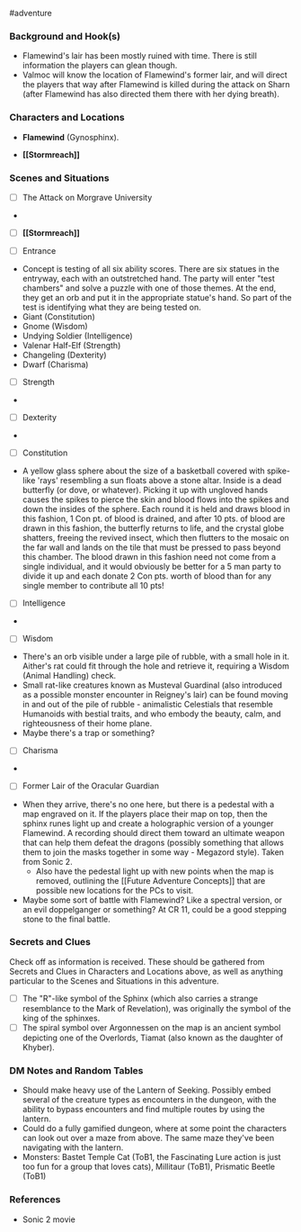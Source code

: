  #adventure 

### Background and Hook(s)

* Flamewind's lair has been mostly ruined with time. There is still information the players can glean though.
* Valmoc will know the location of Flamewind's former lair, and will direct the players that way after Flamewind is killed during the attack on Sharn (after Flamewind has also directed them there with her dying breath).

### Characters and Locations

* **Flamewind** (Gynosphinx).

* **[[Stormreach]]**

### Scenes and Situations

 - [ ]  The Attack on Morgrave University

* 

 - [ ]  **[[Stormreach]]**

 - [ ]  Entrance

* Concept is testing of all six ability scores. There are six statues in the entryway, each with an outstretched hand. The party will enter "test chambers" and solve a puzzle with one of those themes. At the end, they get an orb and put it in the appropriate statue's hand. So part of the test is identifying what they are being tested on.
* Giant (Constitution)
* Gnome (Wisdom)
* Undying Soldier (Intelligence)
* Valenar Half-Elf (Strength)
* Changeling (Dexterity)
* Dwarf (Charisma)

 - [ ]  Strength

* 

 - [ ]  Dexterity

* 

 - [ ]  Constitution

* A yellow glass sphere about the size of a basketball covered with spike-like 'rays' resembling a sun floats above a stone altar. Inside is a dead butterfly (or dove, or whatever). Picking it up with ungloved hands causes the spikes to pierce the skin and blood flows into the spikes and down the insides of the sphere. Each round it is held and draws blood in this fashion, 1 Con pt. of blood is drained, and after 10 pts. of blood are drawn in this fashion, the butterfly returns to life, and the crystal globe shatters, freeing the revived insect, which then flutters to the mosaic on the far wall and lands on the tile that must be pressed to pass beyond this chamber. The blood drawn in this fashion need not come from a single individual, and it would obviously be better for a 5 man party to divide it up and each donate 2 Con pts. worth of blood than for any single member to contribute all 10 pts!

 - [ ]  Intelligence

* 

 - [ ]  Wisdom

* There's an orb visible under a large pile of rubble, with a small hole in it. Aither's rat could fit through the hole and retrieve it, requiring a Wisdom (Animal Handling) check.
* Small rat-like creatures known as Musteval Guardinal (also introduced as a possible monster encounter in Reigney's lair) can be found moving in and out of the pile of rubble - animalistic Celestials that resemble Humanoids with bestial traits, and who embody the beauty, calm, and righteousness of their home plane.
* Maybe there's a trap or something?

 - [ ]  Charisma

* 

 - [ ]  Former Lair of the Oracular Guardian

* When they arrive, there's no one here, but there is a pedestal with a map engraved on it. If the players place their map on top, then the sphinx runes light up and create a holographic version of a younger Flamewind. A recording should direct them toward an ultimate weapon that can help them defeat the dragons (possibly something that allows them to join the masks together in some way - Megazord style). Taken from Sonic 2.
	* Also have the pedestal light up with new points when the map is removed, outlining the [[Future Adventure Concepts]] that are possible new locations for the PCs to visit.
* Maybe some sort of battle with Flamewind? Like a spectral version, or an evil doppelganger or something? At CR 11, could be a good stepping stone to the final battle.

### Secrets and Clues
Check off as information is received. These should be gathered from Secrets and Clues in Characters and Locations above, as well as anything particular to the Scenes and Situations in this adventure.

 - [ ]  The "R"-like symbol of the Sphinx (which also carries a strange resemblance to the Mark of Revelation), was originally the symbol of the king of the sphinxes.
 - [ ]  The spiral symbol over Argonnessen on the map is an ancient symbol depicting one of the Overlords, Tiamat (also known as the daughter of Khyber).

### DM Notes and Random Tables

* Should make heavy use of the Lantern of Seeking. Possibly embed several of the creature types as encounters in the dungeon, with the ability to bypass encounters and find multiple routes by using the lantern.
* Could do a fully gamified dungeon, where at some point the characters can look out over a maze from above. The same maze they've been navigating with the lantern.
* Monsters: Bastet Temple Cat (ToB1, the Fascinating Lure action is just too fun for a group that loves cats), Millitaur (ToB1), Prismatic Beetle (ToB1)

### References

* Sonic 2 movie

